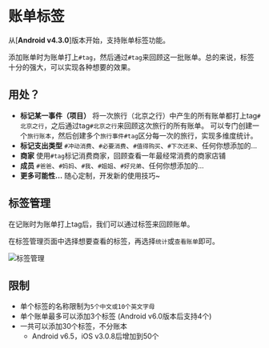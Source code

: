 # 账单标签

从[**Android v4.3.0**]版本开始，支持账单标签功能。

添加账单时为账单打上`#tag`，然后通过`#tag`来回顾这一批账单。总的来说，标签十分的强大，可以实现各种想要的效果。

## 用处？

- **标记某一事件（项目）** 将一次旅行（北京之行）中产生的所有账单都打上tag`#北京之行`，之后通过tag`#北京之行`来回顾这次旅行的所有账单。 可以专门创建一个`旅行账本`，然后创建多个`旅行事件#tag`区分每一次的旅行，实现多维度统计。
- **标记支出类型** `#冲动消费`、`#必要消费`、`#值得购买`、`#下次还来`、任何你想添加的...
- **商家** 使用`#tag`标记消费商家，回顾查看一年最经常消费的商家店铺
- **成员** `#爸爸`、`#妈妈`、`#我`、`#姐姐`、`#好兄弟`、任何你想添加的...
- **更多可能性...** 随心定制，开发新的使用技巧~

## 标签管理

在记账时为账单打上tag后，我们可以通过标签来回顾账单。

在标签管理页面中选择想要查看的标签，再选择`统计`或`查看账单`即可。

![标签管理](https://z3.ax1x.com/2021/09/01/hBxBwQ.png)

## 限制

- 单个标签的名称限制为`5个中文或10个英文字母`
- 单个账单最多可以添加3个标签 (Android v6.0版本后支持4个)
- 一共可以添加30个标签，不分账本
  - Android v6.5，iOS v3.0.8后增加到50个
